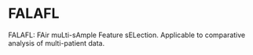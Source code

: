 # FALAFL
FALAFL: FAir muLti-sAmple Feature sELection. Applicable to comparative analysis of multi-patient data.
